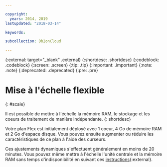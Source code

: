 ```yaml
---

copyright:
  years: 2014, 2019
lastupdated: "2018-03-14"

keywords: 

subcollection: Db2onCloud

---
```


<!-- Attribute definitions --> 
{:external: target="_blank" .external}
{:shortdesc: .shortdesc}
{:codeblock: .codeblock}
{:screen: .screen}
{:tip: .tip}
{:important: .important}
{:note: .note}
{:deprecated: .deprecated}
{:pre: .pre}

# Mise à l'échelle flexible
{: #scale}

Il est possible de mettre à l'échelle la mémoire RAM, le stockage et les coeurs de traitement de manière indépendante. 
{: shortdesc}

Votre plan Flex est initialement déployé avec 1 coeur, 4 Go de mémoire RAM et 2 Go d'espace disque. Vous pouvez ensuite augmenter ou réduire les caractéristiques de ce plan à l'aide des curseurs.

Ces ajustements dynamiques s'effectuent généralement en moins de 20 minutes. Vous pouvez même mettre à l'échelle l'unité centrale et la mémoire RAM sans temps d'indisponibilité en suivant ces [instructions](https://developer.ibm.com/answers/questions/381931/how-can-i-scale-cpu-up-and-down-without-downtime-o.html){:external}.
